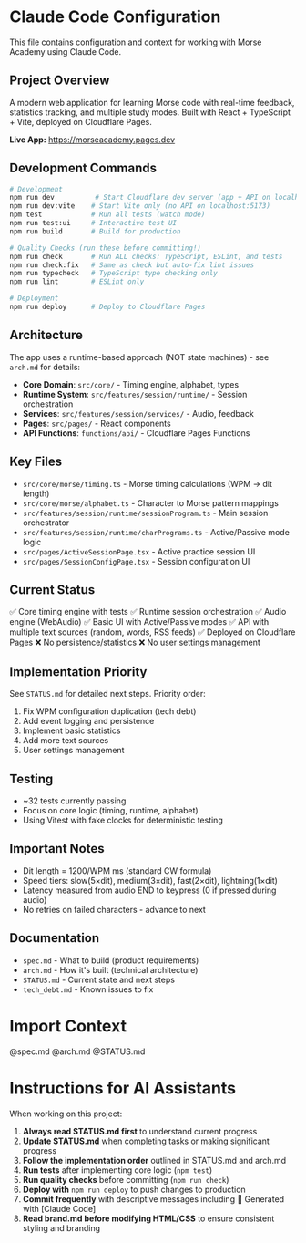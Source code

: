 # Claude Code Configuration

This file contains configuration and context for working with Morse Academy using Claude Code.

## Project Overview

A modern web application for learning Morse code with real-time feedback, statistics tracking, and multiple study modes. Built with React + TypeScript + Vite, deployed on Cloudflare Pages.

**Live App:** https://morseacademy.pages.dev

## Development Commands

```bash
# Development
npm run dev          # Start Cloudflare dev server (app + API on localhost:3000)
npm run dev:vite    # Start Vite only (no API on localhost:5173)
npm test            # Run all tests (watch mode)
npm run test:ui     # Interactive test UI
npm run build       # Build for production

# Quality Checks (run these before committing!)
npm run check       # Run ALL checks: TypeScript, ESLint, and tests
npm run check:fix   # Same as check but auto-fix lint issues
npm run typecheck   # TypeScript type checking only
npm run lint        # ESLint only

# Deployment
npm run deploy      # Deploy to Cloudflare Pages
```

## Architecture

The app uses a runtime-based approach (NOT state machines) - see `arch.md` for details:

- **Core Domain**: `src/core/` - Timing engine, alphabet, types
- **Runtime System**: `src/features/session/runtime/` - Session orchestration
- **Services**: `src/features/session/services/` - Audio, feedback
- **Pages**: `src/pages/` - React components
- **API Functions**: `functions/api/` - Cloudflare Pages Functions

## Key Files

- `src/core/morse/timing.ts` - Morse timing calculations (WPM → dit length)
- `src/core/morse/alphabet.ts` - Character to Morse pattern mappings
- `src/features/session/runtime/sessionProgram.ts` - Main session orchestrator
- `src/features/session/runtime/charPrograms.ts` - Active/Passive mode logic
- `src/pages/ActiveSessionPage.tsx` - Active practice session UI
- `src/pages/SessionConfigPage.tsx` - Session configuration UI

## Current Status

✅ Core timing engine with tests
✅ Runtime session orchestration
✅ Audio engine (WebAudio)
✅ Basic UI with Active/Passive modes
✅ API with multiple text sources (random, words, RSS feeds)
✅ Deployed on Cloudflare Pages
❌ No persistence/statistics
❌ No user settings management

## Implementation Priority

See `STATUS.md` for detailed next steps. Priority order:
1. Fix WPM configuration duplication (tech debt)
2. Add event logging and persistence
3. Implement basic statistics
4. Add more text sources
5. User settings management

## Testing

- ~32 tests currently passing
- Focus on core logic (timing, runtime, alphabet)
- Using Vitest with fake clocks for deterministic testing

## Important Notes

- Dit length = 1200/WPM ms (standard CW formula)
- Speed tiers: slow(5×dit), medium(3×dit), fast(2×dit), lightning(1×dit)
- Latency measured from audio END to keypress (0 if pressed during audio)
- No retries on failed characters - advance to next

## Documentation

- `spec.md` - What to build (product requirements)
- `arch.md` - How it's built (technical architecture)
- `STATUS.md` - Current state and next steps
- `tech_debt.md` - Known issues to fix

# Import Context
@spec.md
@arch.md
@STATUS.md

# Instructions for AI Assistants

When working on this project:
1. **Always read STATUS.md first** to understand current progress
2. **Update STATUS.md** when completing tasks or making significant progress
3. **Follow the implementation order** outlined in STATUS.md and arch.md
4. **Run tests** after implementing core logic (`npm test`)
5. **Run quality checks** before committing (`npm run check`)
6. **Deploy with** `npm run deploy` to push changes to production
7. **Commit frequently** with descriptive messages including 🤖 Generated with [Claude Code]
8. **Read brand.md before modifying HTML/CSS** to ensure consistent styling and branding
